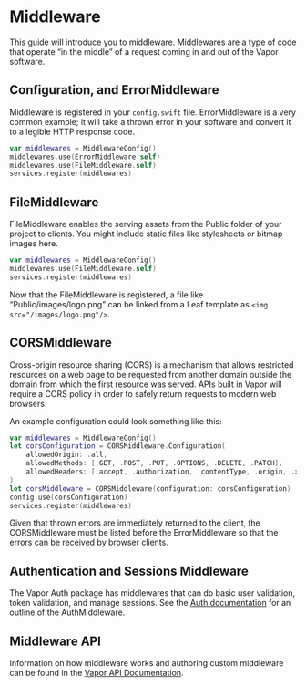 # Middleware

This guide will introduce you to middleware. Middlewares are a type of code that operate “in the middle” of a request coming in and out of the Vapor software.

## Configuration, and ErrorMiddleware

Middleware is registered in your `config.swift` file. ErrorMiddleware is a very common example; it will take a thrown error in your software and convert it to a legible HTTP response code.

```swift
var middlewares = MiddlewareConfig()
middlewares.use(ErrorMiddleware.self)
middlewares.use(FileMiddleware.self)
services.register(middlewares)
```


## FileMiddleware

FileMiddleware enables the serving assets from the Public folder of your project to clients. You might include static files like stylesheets or bitmap images here.

```swift
var middlewares = MiddlewareConfig()
middlewares.use(FileMiddleware.self)
services.register(middlewares)
```

Now that the FileMiddleware is registered, a file like “Public/images/logo.png” can be linked from a Leaf template as `<img src="/images/logo.png"/>`.

## CORSMiddleware

Cross-origin resource sharing (CORS) is a mechanism that allows restricted resources on a web page to be requested from another domain outside the domain from which the first resource was served. APIs built in Vapor will require a CORS policy in order to safely return requests to modern web browsers.

An example configuration could look something like this:

```swift
var middlewares = MiddlewareConfig()
let corsConfiguration = CORSMiddleware.Configuration(
    allowedOrigin: .all,
    allowedMethods: [.GET, .POST, .PUT, .OPTIONS, .DELETE, .PATCH],
    allowedHeaders: [.accept, .authorization, .contentType, .origin, .xRequestedWith, .userAgent, .accessControlAllowOrigin]
)
let corsMiddleware = CORSMiddleware(configuration: corsConfiguration)
config.use(corsConfiguration)
services.register(middlewares)
```

Given that thrown errors are immediately returned to the client, the CORSMiddleware must be listed before the ErrorMiddleware so that the errors can be received by browser clients.

## Authentication and Sessions Middleware

The Vapor Auth package has middlewares that can do basic user validation, token validation, and manage sessions. See the [Auth documentation](https://docs.vapor.codes/3.0/auth/getting-started/) for an outline of the AuthMiddleware.

## Middleware API

Information on how middleware works and authoring custom middleware can be found in the [Vapor API Documentation](“https://api.vapor.codes/vapor/latest/Vapor/Protocols/Middleware.html).
